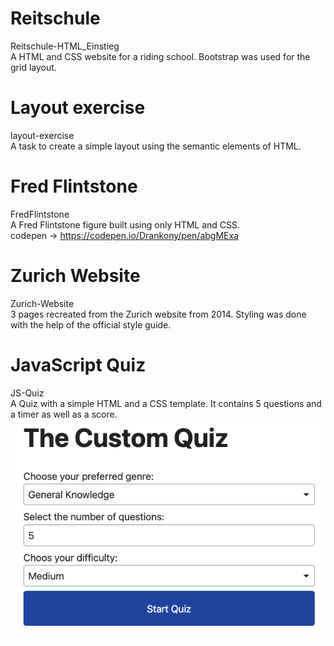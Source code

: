 # Reitschule
Reitschule-HTML_Einstieg <br>
A HTML and CSS website for a riding school. Bootstrap was used for the grid layout.

# Layout exercise
layout-exercise <br>
A task to create a simple layout using the semantic elements of HTML. 

# Fred Flintstone
FredFlintstone <br>
A Fred Flintstone figure built using only HTML and CSS. <br>
codepen -> https://codepen.io/Drankony/pen/abgMExa

# Zurich Website
Zurich-Website <br>
3 pages recreated from the Zurich website from 2014. Styling was done with the help of the official style guide.

# JavaScript Quiz
JS-Quiz<br>
A Quiz  with a simple HTML and a CSS template. It contains 5 questions and a timer as well as a score.
![screenshot of the quiz](/JS-Quiz//quiz.png)